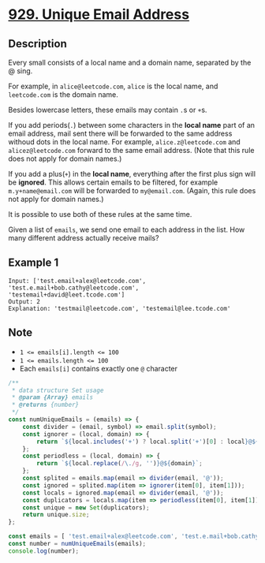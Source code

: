 # [929. Unique Email Address](https://leetcode.com/problems/unique-email-addresses/description/)

## Description
Every small consists of a local name and a domain name, separated by the @ sing.  

For example, in `alice@leetcode.com`, `alice` is the local name, and `leetcode.com` is the domain name.  

Besides lowercase letters, these emails may contain `.`s or `+`s.  

If you add periods(`.`) between some characters in the **local name** part of an email address, mail sent there will be forwarded to the same address withoud dots in the local name. For example, `alice.z@leetcode.com` and `alicez@leetcode.com` forward to the same email address. (Note that this rule does not apply for domain names.)  

If you add a plus(`+`) in the **local name**, everything after the first plus sign will be **ignored**. This allows certain emails to be filtered, for example `m.y+name@email.com` will be forwarded to `my@email.com`. (Again, this rule does not apply for domain names.)  

It is possible to use both of these rules at the same time.  

Given a list of `emails`, we send one email to each address in the list. How many different address actually receive mails?

## Example 1
```
Input: ['test.email+alex@leetcode.com', 'test.e.mail+bob.cathy@leetcode.com', 'testemail+david@leet.tcode.com']
Output: 2
Explanation: 'testmail@leetcode.com', 'testemail@lee.tcode.com'
```

## Note
- `1 <= emails[i].length <= 100`
- `1 <= emails.length <= 100`
- Each `emails[i]` contains exactly one `@` character

```javascript
/**
 * data structure Set usage
 * @param {Array} emails
 * @returns {number}
 */
const numUniqueEmails = (emails) => {
	const divider = (email, symbol) => email.split(symbol);
	const ignorer = (local, domain) => {
		return `${local.includes('+') ? local.split('+')[0] : local}@${domain}`;
	};
	const periodless = (local, domain) => {
		return `${local.replace(/\./g, '')}@${domain}`;
	};
	const splited = emails.map(email => divider(email, '@'));
	const ignored = splited.map(item => ignorer(item[0], item[1]));
	const locals = ignored.map(email => divider(email, '@'));
	const duplicators = locals.map(item => periodless(item[0], item[1]));
	const unique = new Set(duplicators);
	return unique.size;
};

const emails = [ 'test.email+alex@leetcode.com', 'test.e.mail+bob.cathy@leetcode.com', 'testemail+david@leet.tcode.com' ];
const number = numUniqueEmails(emails);
console.log(number);

```